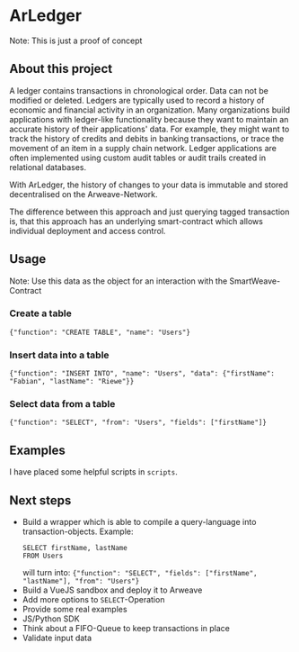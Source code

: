 # ArLedger
Note: This is just a proof of concept
## About this project
A ledger contains transactions in chronological order. Data can not be modified or deleted.
 Ledgers are typically used to record a history of economic and financial activity in an organization. 
Many organizations build applications with ledger-like functionality because they want to maintain an accurate history 
of their applications' data. For example, they might want to track the history of credits and debits in banking 
transactions, or trace the movement of an item in a supply chain network. 
Ledger applications are often implemented using custom audit tables or audit trails created in relational databases.

With ArLedger, the history of changes to your data is immutable and stored decentralised on the Arweave-Network. 

The difference between this approach and just querying tagged transaction is,
that this approach has an underlying smart-contract which allows individual deployment and
access control.
## Usage
Note: Use this data as the object for an interaction with the SmartWeave-Contract
### Create a table
`{"function": "CREATE TABLE", "name": "Users"}`
### Insert data into a table
`{"function": "INSERT INTO", "name": "Users", "data": {"firstName": "Fabian", "lastName": "Riewe"}}`
### Select data from a table
`{"function": "SELECT", "from": "Users", "fields": ["firstName"]}`
## Examples
I have placed some helpful scripts in `scripts`.

## Next steps
*   Build a wrapper which is able to compile a query-language into transaction-objects. Example:
    ```
    SELECT firstName, lastName
    FROM Users
    ```
    will turn into:
    `{"function": "SELECT", "fields": ["firstName", "lastName"], "from": "Users"}`
*   Build a VueJS sandbox and deploy it to Arweave
*   Add more options to `SELECT`-Operation
*   Provide some real examples
*   JS/Python SDK
*   Think about a FIFO-Queue to keep transactions in place
*   Validate input data